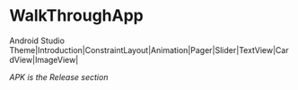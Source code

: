 # WalkThroughApp
Android Studio
Theme|Introduction|ConstraintLayout|Animation|Pager|Slider|TextView|CardView|ImageView|

*APK is the Release section*
